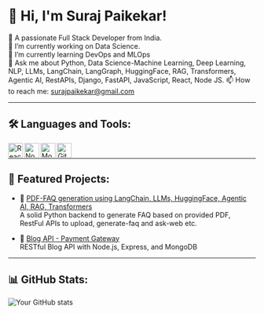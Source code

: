 <!--
**surajpaikekar/surajpaikekar** is a ✨ _special_ ✨ repository because its `README.md` (this file) appears on your GitHub profile.

Here are some ideas to get you started:

- 🔭 I’m currently working on ...
- 🌱 I’m currently learning ...
- 👯 I’m looking to collaborate on ...
- 🤔 I’m looking for help with ...
- 💬 Ask me about ...
- 📫 How to reach me: ...
- 😄 Pronouns: ...
- ⚡ Fun fact: ...
-->


# 👋 Hi, I'm Suraj Paikekar!

🎯 A passionate Full Stack Developer from India.  
🔭 I’m currently working on Data Science.  
🌱 I’m currently learning DevOps and MLOps  
💬 Ask me about Python, Data Science-Machine Learning, Deep Learning, NLP, LLMs, LangChain, LangGraph, HuggingFace, RAG, Transformers, Agentic AI, RestAPIs, Django, FastAPI, JavaScript, React, Node JS.
📫 How to reach me: surajpaikekar@gmail.com  


---

## 🛠️ Languages and Tools:

<img align="left" alt="React" width="30px" src="https://cdn.jsdelivr.net/gh/devicons/devicon/icons/react/react-original.svg" />
<img align="left" alt="Node.js" width="30px" src="https://cdn.jsdelivr.net/gh/devicons/devicon/icons/nodejs/nodejs-original.svg" />
<img align="left" alt="MongoDB" width="30px" src="https://cdn.jsdelivr.net/gh/devicons/devicon/icons/mongodb/mongodb-original.svg" />
<img align="left" alt="GitHub" width="30px" src="https://cdn.jsdelivr.net/gh/devicons/devicon/icons/github/github-original.svg" />

<br/>

---

## 📂 Featured Projects:

- 🔗 [PDF-FAQ generation using LangChain, LLMs, HuggingFace, Agentic AI, RAG, Transformers](https://github.com/surajpaikekar/ai-fastapi-pdf-faq)  
  A solid Python backend to generate FAQ based on provided PDF, RestFul APIs to upload, generate-faq and ask-web etc. 

- 🔗 [Blog API - Payment Gateway](https://github.com/surajpaikekar/payment-gateway)  
  RESTful Blog API with Node.js, Express, and MongoDB

---

## 📊 GitHub Stats:

![Your GitHub stats](https://github-readme-stats.vercel.app/api?username=yourusername&show_icons=true&hide_title=true&hide=stars&count_private=true&theme=radical)
